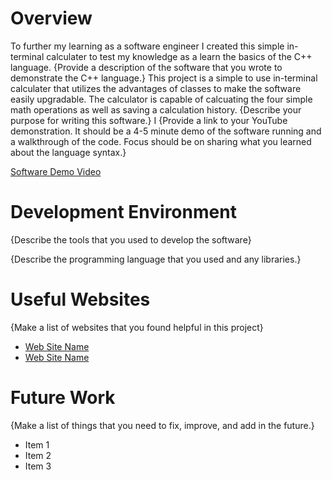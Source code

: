 # Overview

To further my learning as a software engineer I created this simple in-terminal calculater to test my knowledge as a learn the basics of the C++ language.
{Provide a description of the software that you wrote to demonstrate the C++ language.}
This project is a simple to use in-terminal calculater that utilizes the advantages of classes to make the software easily upgradable. The calculator is capable of calcuating the four simple math operations as well as saving a calculation history.
{Describe your purpose for writing this software.}
I 
{Provide a link to your YouTube demonstration. It should be a 4-5 minute demo of the software running and a walkthrough of the code. Focus should be on sharing what you learned about the language syntax.}

[Software Demo Video](http://youtube.link.goes.here)

# Development Environment

{Describe the tools that you used to develop the software}

{Describe the programming language that you used and any libraries.}

# Useful Websites

{Make a list of websites that you found helpful in this project}

- [Web Site Name](http://url.link.goes.here)
- [Web Site Name](http://url.link.goes.here)

# Future Work

{Make a list of things that you need to fix, improve, and add in the future.}

- Item 1
- Item 2
- Item 3